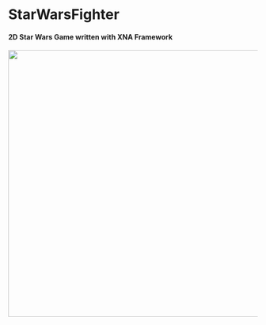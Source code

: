 # StarWarsFighter
#### 2D Star Wars Game written with XNA Framework
<img src="https://i.imgur.com/3LRSLXj.png" width="540">
